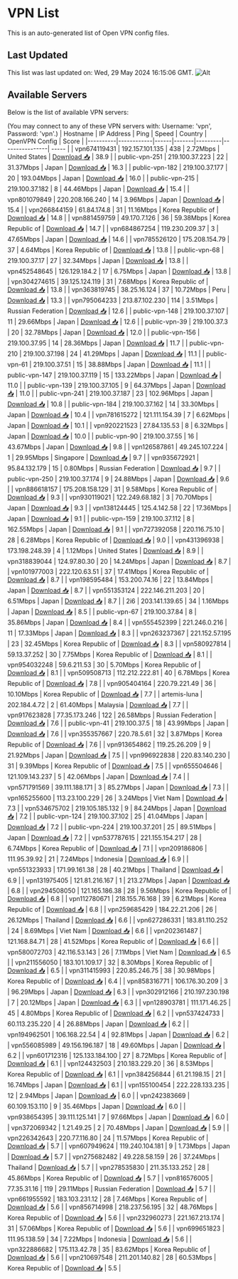 # VPN List

This is an auto-generated list of Open VPN config files.

## Last Updated

This list was last updated on: Wed, 29 May 2024 16:15:06 GMT.
![Alt](https://repobeats.axiom.co/api/embed/186b98318ef1479477931607c1ad7d823f12451f.svg "Repobeats analytics image")

## Available Servers

Below is the list of available VPN servers:

(You may connect to any of these VPN servers with: Username: 'vpn', Password: 'vpn'.)
| Hostname | IP Address | Ping | Speed | Country | OpenVPN Config | Score |
|----------|------------|------|-------|---------|----------------| ----- |
| vpn674119431 | 192.157.101.135 | 438 | 2.72Mbps | United States | [Download 📥](./configs/server_0_US.ovpn) | 38.9 |
| public-vpn-251 | 219.100.37.223 | 22 | 31.37Mbps | Japan | [Download 📥](./configs/server_1_JP.ovpn) | 16.3 |
| public-vpn-182 | 219.100.37.177 | 20 | 193.04Mbps | Japan | [Download 📥](./configs/server_2_JP.ovpn) | 16.0 |
| public-vpn-215 | 219.100.37.182 | 8 | 44.46Mbps | Japan | [Download 📥](./configs/server_3_JP.ovpn) | 15.4 |
| vpn801079849 | 220.208.166.240 | 14 | 3.96Mbps | Japan | [Download 📥](./configs/server_4_JP.ovpn) | 15.4 |
| vpn266844159 | 61.84.174.8 | 31 | 11.16Mbps | Korea Republic of | [Download 📥](./configs/server_5_KR.ovpn) | 14.8 |
| vpn881459759 | 49.170.7.126 | 36 | 59.38Mbps | Korea Republic of | [Download 📥](./configs/server_6_KR.ovpn) | 14.7 |
| vpn684867254 | 119.230.209.37 | 3 | 47.65Mbps | Japan | [Download 📥](./configs/server_7_JP.ovpn) | 14.6 |
| vpn785526120 | 175.208.154.79 | 37 | 4.64Mbps | Korea Republic of | [Download 📥](./configs/server_8_KR.ovpn) | 13.8 |
| public-vpn-68 | 219.100.37.17 | 27 | 32.34Mbps | Japan | [Download 📥](./configs/server_9_JP.ovpn) | 13.8 |
| vpn452548645 | 126.129.184.2 | 17 | 6.75Mbps | Japan | [Download 📥](./configs/server_10_JP.ovpn) | 13.8 |
| vpn304274615 | 39.125.124.119 | 31 | 7.68Mbps | Korea Republic of | [Download 📥](./configs/server_11_KR.ovpn) | 13.8 |
| vpn363819745 | 38.25.16.124 | 37 | 10.72Mbps | Peru | [Download 📥](./configs/server_12_PE.ovpn) | 13.3 |
| vpn795064233 | 213.87.102.230 | 114 | 3.51Mbps | Russian Federation | [Download 📥](./configs/server_13_RU.ovpn) | 12.6 |
| public-vpn-148 | 219.100.37.107 | 11 | 29.66Mbps | Japan | [Download 📥](./configs/server_14_JP.ovpn) | 12.6 |
| public-vpn-39 | 219.100.37.3 | 20 | 32.78Mbps | Japan | [Download 📥](./configs/server_15_JP.ovpn) | 12.0 |
| public-vpn-156 | 219.100.37.95 | 14 | 28.36Mbps | Japan | [Download 📥](./configs/server_16_JP.ovpn) | 11.7 |
| public-vpn-210 | 219.100.37.198 | 24 | 41.29Mbps | Japan | [Download 📥](./configs/server_17_JP.ovpn) | 11.1 |
| public-vpn-61 | 219.100.37.51 | 15 | 38.88Mbps | Japan | [Download 📥](./configs/server_18_JP.ovpn) | 11.1 |
| public-vpn-147 | 219.100.37.119 | 15 | 133.22Mbps | Japan | [Download 📥](./configs/server_19_JP.ovpn) | 11.0 |
| public-vpn-139 | 219.100.37.105 | 9 | 64.37Mbps | Japan | [Download 📥](./configs/server_20_JP.ovpn) | 11.0 |
| public-vpn-241 | 219.100.37.187 | 23 | 102.96Mbps | Japan | [Download 📥](./configs/server_21_JP.ovpn) | 10.8 |
| public-vpn-184 | 219.100.37.162 | 14 | 33.30Mbps | Japan | [Download 📥](./configs/server_22_JP.ovpn) | 10.4 |
| vpn781615272 | 121.111.154.39 | 7 | 6.62Mbps | Japan | [Download 📥](./configs/server_23_JP.ovpn) | 10.1 |
| vpn920221523 | 27.84.135.53 | 8 | 6.32Mbps | Japan | [Download 📥](./configs/server_24_JP.ovpn) | 10.0 |
| public-vpn-90 | 219.100.37.55 | 16 | 43.67Mbps | Japan | [Download 📥](./configs/server_25_JP.ovpn) | 9.8 |
| vpn126587861 | 49.245.107.224 | 1 | 29.95Mbps | Singapore | [Download 📥](./configs/server_26_SG.ovpn) | 9.7 |
| vpn935672921 | 95.84.132.179 | 15 | 0.80Mbps | Russian Federation | [Download 📥](./configs/server_27_RU.ovpn) | 9.7 |
| public-vpn-250 | 219.100.37.174 | 9 | 24.88Mbps | Japan | [Download 📥](./configs/server_28_JP.ovpn) | 9.6 |
| vpn886618157 | 175.208.158.129 | 31 | 9.58Mbps | Korea Republic of | [Download 📥](./configs/server_29_KR.ovpn) | 9.3 |
| vpn930119021 | 122.249.68.182 | 3 | 70.70Mbps | Japan | [Download 📥](./configs/server_30_JP.ovpn) | 9.3 |
| vpn138124445 | 125.4.142.58 | 22 | 17.36Mbps | Japan | [Download 📥](./configs/server_31_JP.ovpn) | 9.1 |
| public-vpn-159 | 219.100.37.112 | 8 | 162.55Mbps | Japan | [Download 📥](./configs/server_32_JP.ovpn) | 9.1 |
| vpn727392058 | 220.116.75.10 | 28 | 6.28Mbps | Korea Republic of | [Download 📥](./configs/server_33_KR.ovpn) | 9.0 |
| vpn431396938 | 173.198.248.39 | 4 | 1.12Mbps | United States | [Download 📥](./configs/server_34_US.ovpn) | 8.9 |
| vpn318839044 | 124.97.80.30 | 20 | 14.24Mbps | Japan | [Download 📥](./configs/server_35_JP.ovpn) | 8.7 |
| vpn101977003 | 222.120.63.51 | 37 | 17.41Mbps | Korea Republic of | [Download 📥](./configs/server_36_KR.ovpn) | 8.7 |
| vpn198595484 | 153.200.74.16 | 22 | 13.84Mbps | Japan | [Download 📥](./configs/server_37_JP.ovpn) | 8.7 |
| vpn551353124 | 222.146.211.203 | 20 | 6.51Mbps | Japan | [Download 📥](./configs/server_38_JP.ovpn) | 8.7 |
| 2i6 | 203.141.139.65 | 34 | 1.16Mbps | Japan | [Download 📥](./configs/server_39_JP.ovpn) | 8.5 |
| public-vpn-67 | 219.100.37.84 | 8 | 35.86Mbps | Japan | [Download 📥](./configs/server_40_JP.ovpn) | 8.4 |
| vpn555452399 | 221.246.0.216 | 11 | 17.33Mbps | Japan | [Download 📥](./configs/server_41_JP.ovpn) | 8.3 |
| vpn263237367 | 221.152.57.195 | 23 | 32.45Mbps | Korea Republic of | [Download 📥](./configs/server_42_KR.ovpn) | 8.3 |
| vpn580927814 | 59.13.37.252 | 30 | 7.75Mbps | Korea Republic of | [Download 📥](./configs/server_43_KR.ovpn) | 8.1 |
| vpn954032248 | 59.6.211.53 | 30 | 5.70Mbps | Korea Republic of | [Download 📥](./configs/server_44_KR.ovpn) | 8.1 |
| vpn509508713 | 112.212.222.81 | 40 | 6.78Mbps | Korea Republic of | [Download 📥](./configs/server_45_KR.ovpn) | 7.8 |
| vpn905404164 | 220.79.221.49 | 36 | 10.10Mbps | Korea Republic of | [Download 📥](./configs/server_46_KR.ovpn) | 7.7 |
| artemis-luna | 202.184.4.72 | 2 | 61.40Mbps | Malaysia | [Download 📥](./configs/server_47_MY.ovpn) | 7.7 |
| vpn917623828 | 77.35.173.246 | 122 | 26.58Mbps | Russian Federation | [Download 📥](./configs/server_48_RU.ovpn) | 7.6 |
| public-vpn-41 | 219.100.37.5 | 18 | 43.99Mbps | Japan | [Download 📥](./configs/server_49_JP.ovpn) | 7.6 |
| vpn355357667 | 220.78.5.61 | 32 | 3.87Mbps | Korea Republic of | [Download 📥](./configs/server_50_KR.ovpn) | 7.6 |
| vpn913654862 | 119.25.26.209 | 9 | 21.92Mbps | Japan | [Download 📥](./configs/server_51_JP.ovpn) | 7.5 |
| vpn996922838 | 220.83.140.230 | 31 | 9.39Mbps | Korea Republic of | [Download 📥](./configs/server_52_KR.ovpn) | 7.5 |
| vpn655504646 | 121.109.143.237 | 5 | 42.06Mbps | Japan | [Download 📥](./configs/server_53_JP.ovpn) | 7.4 |
| vpn571791569 | 39.111.188.171 | 3 | 85.27Mbps | Japan | [Download 📥](./configs/server_54_JP.ovpn) | 7.3 |
| vpn165255600 | 113.23.100.229 | 26 | 3.24Mbps | Viet Nam | [Download 📥](./configs/server_55_VN.ovpn) | 7.3 |
| vpn534675702 | 219.105.185.132 | 9 | 84.24Mbps | Japan | [Download 📥](./configs/server_56_JP.ovpn) | 7.2 |
| public-vpn-124 | 219.100.37.102 | 25 | 41.04Mbps | Japan | [Download 📥](./configs/server_57_JP.ovpn) | 7.2 |
| public-vpn-224 | 219.100.37.201 | 25 | 89.51Mbps | Japan | [Download 📥](./configs/server_58_JP.ovpn) | 7.2 |
| vpn537787615 | 221.155.154.217 | 28 | 6.74Mbps | Korea Republic of | [Download 📥](./configs/server_59_KR.ovpn) | 7.1 |
| vpn209186806 | 111.95.39.92 | 21 | 7.24Mbps | Indonesia | [Download 📥](./configs/server_60_ID.ovpn) | 6.9 |
| vpn551323933 | 171.99.161.38 | 28 | 40.21Mbps | Thailand | [Download 📥](./configs/server_61_TH.ovpn) | 6.9 |
| vpn131975405 | 121.81.216.167 | 1 | 213.27Mbps | Japan | [Download 📥](./configs/server_62_JP.ovpn) | 6.8 |
| vpn294508050 | 121.165.186.38 | 28 | 9.56Mbps | Korea Republic of | [Download 📥](./configs/server_63_KR.ovpn) | 6.8 |
| vpn112780671 | 218.155.76.168 | 39 | 6.21Mbps | Korea Republic of | [Download 📥](./configs/server_64_KR.ovpn) | 6.8 |
| vpn259685429 | 184.22.21.206 | 26 | 26.12Mbps | Thailand | [Download 📥](./configs/server_65_TH.ovpn) | 6.6 |
| vpn627286331 | 183.81.110.252 | 24 | 8.69Mbps | Viet Nam | [Download 📥](./configs/server_66_VN.ovpn) | 6.6 |
| vpn202361487 | 121.168.84.71 | 28 | 41.52Mbps | Korea Republic of | [Download 📥](./configs/server_67_KR.ovpn) | 6.6 |
| vpn580072703 | 42.116.53.143 | 26 | 7.11Mbps | Viet Nam | [Download 📥](./configs/server_68_VN.ovpn) | 6.5 |
| vpn211556050 | 183.101.109.17 | 32 | 8.30Mbps | Korea Republic of | [Download 📥](./configs/server_69_KR.ovpn) | 6.5 |
| vpn311415993 | 220.85.246.75 | 38 | 30.98Mbps | Korea Republic of | [Download 📥](./configs/server_70_KR.ovpn) | 6.4 |
| vpn858316771 | 106.176.30.209 | 3 | 96.29Mbps | Japan | [Download 📥](./configs/server_71_JP.ovpn) | 6.3 |
| vpn302912166 | 210.197.230.198 | 7 | 20.12Mbps | Japan | [Download 📥](./configs/server_72_JP.ovpn) | 6.3 |
| vpn128903781 | 111.171.46.25 | 45 | 4.80Mbps | Korea Republic of | [Download 📥](./configs/server_73_KR.ovpn) | 6.2 |
| vpn537424733 | 60.113.235.220 | 4 | 26.88Mbps | Japan | [Download 📥](./configs/server_74_JP.ovpn) | 6.2 |
| vpn194962501 | 106.168.22.54 | 4 | 92.81Mbps | Japan | [Download 📥](./configs/server_75_JP.ovpn) | 6.2 |
| vpn556085989 | 49.156.196.187 | 18 | 49.60Mbps | Japan | [Download 📥](./configs/server_76_JP.ovpn) | 6.2 |
| vpn601712316 | 125.133.184.100 | 27 | 8.72Mbps | Korea Republic of | [Download 📥](./configs/server_77_KR.ovpn) | 6.1 |
| vpn124432503 | 210.183.229.20 | 36 | 8.53Mbps | Korea Republic of | [Download 📥](./configs/server_78_KR.ovpn) | 6.1 |
| vpn384256844 | 61.21.198.15 | 21 | 16.74Mbps | Japan | [Download 📥](./configs/server_79_JP.ovpn) | 6.1 |
| vpn155100454 | 222.228.133.235 | 12 | 2.94Mbps | Japan | [Download 📥](./configs/server_80_JP.ovpn) | 6.0 |
| vpn242383669 | 60.109.153.110 | 9 | 35.46Mbps | Japan | [Download 📥](./configs/server_81_JP.ovpn) | 6.0 |
| vpn938654395 | 39.111.125.141 | 7 | 97.66Mbps | Japan | [Download 📥](./configs/server_82_JP.ovpn) | 6.0 |
| vpn372069342 | 1.21.49.25 | 2 | 70.48Mbps | Japan | [Download 📥](./configs/server_83_JP.ovpn) | 5.9 |
| vpn226342643 | 220.77.116.80 | 24 | 11.57Mbps | Korea Republic of | [Download 📥](./configs/server_84_KR.ovpn) | 5.7 |
| vpn607949624 | 119.240.104.181 | 9 | 1.73Mbps | Japan | [Download 📥](./configs/server_85_JP.ovpn) | 5.7 |
| vpn275682482 | 49.228.58.159 | 26 | 37.24Mbps | Thailand | [Download 📥](./configs/server_86_TH.ovpn) | 5.7 |
| vpn278535830 | 211.35.133.252 | 28 | 45.86Mbps | Korea Republic of | [Download 📥](./configs/server_87_KR.ovpn) | 5.7 |
| vpn816576005 | 77.35.31.16 | 119 | 29.11Mbps | Russian Federation | [Download 📥](./configs/server_88_RU.ovpn) | 5.7 |
| vpn661955592 | 183.103.231.12 | 28 | 7.46Mbps | Korea Republic of | [Download 📥](./configs/server_89_KR.ovpn) | 5.6 |
| vpn856714998 | 218.237.56.195 | 32 | 48.76Mbps | Korea Republic of | [Download 📥](./configs/server_90_KR.ovpn) | 5.6 |
| vpn232960273 | 221.167.213.174 | 31 | 57.06Mbps | Korea Republic of | [Download 📥](./configs/server_91_KR.ovpn) | 5.6 |
| vpn699651823 | 111.95.138.59 | 34 | 7.22Mbps | Indonesia | [Download 📥](./configs/server_92_ID.ovpn) | 5.6 |
| vpn322886682 | 175.113.42.78 | 35 | 83.62Mbps | Korea Republic of | [Download 📥](./configs/server_93_KR.ovpn) | 5.6 |
| vpn210697548 | 211.201.140.82 | 28 | 60.53Mbps | Korea Republic of | [Download 📥](./configs/server_94_KR.ovpn) | 5.5 |
